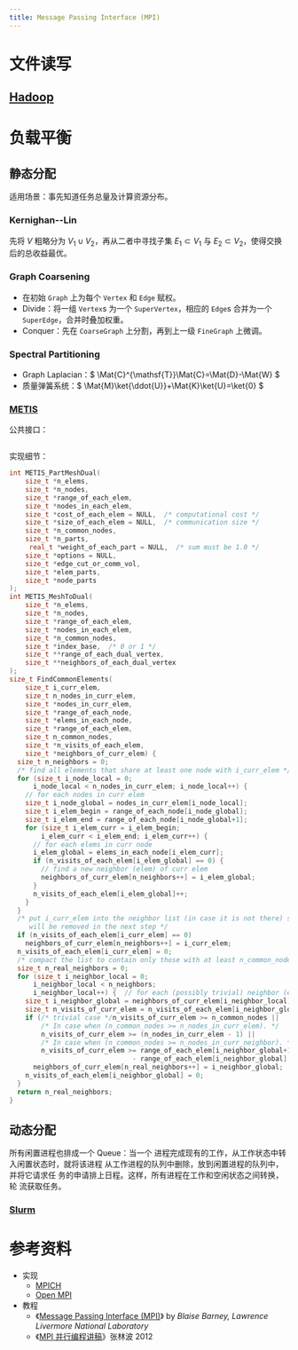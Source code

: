 ```yaml
---
title: Message Passing Interface (MPI)
---
```


# 文件读写

## [Hadoop](https://hadoop.apache.org/)

# 负载平衡

## 静态分配

适用场景：事先知道任务总量及计算资源分布。

### Kernighan--Lin

先将 $V$ 粗略分为 $V_1\cup V_2$，再从二者中寻找子集 $E_1\subset V_1$ 与 $E_2\subset V_2$，使得交换后的总收益最优。

### Graph Coarsening

- 在初始 `Graph` 上为每个 `Vertex` 和 `Edge` 赋权。
- Divide：将一组 `Vertex`s 为一个 `SuperVertex`，相应的 `Edge`s 合并为一个 `SuperEdge`，合并时叠加权重。
- Conquer：先在 `CoarseGraph` 上分割，再到上一级 `FineGraph` 上微调。

### Spectral Partitioning

- Graph Laplacian：$ \Mat{C}^{\mathsf{T}}\Mat{C}=\Mat{D}-\Mat{W} $
- 质量弹簧系统：$ \Mat{M}\ket{\ddot{U}}+\Mat{K}\ket{U}=\ket{0} $

### [METIS](http://glaros.dtc.umn.edu/gkhome/views/metis)

公共接口：

```c

```

实现细节：

```c++
int METIS_PartMeshDual(
    size_t *n_elems,
    size_t *n_nodes,
    size_t *range_of_each_elem,
    size_t *nodes_in_each_elem,
    size_t *cost_of_each_elem = NULL,  /* computational cost */
    size_t *size_of_each_elem = NULL,  /* communication size */
    size_t *n_common_nodes,
    size_t *n_parts,
     real_t *weight_of_each_part = NULL,  /* sum must be 1.0 */
    size_t *options = NULL,
    size_t *edge_cut_or_comm_vol,
    size_t *elem_parts,
    size_t *node_parts
);
int METIS_MeshToDual(
    size_t *n_elems,
    size_t *n_nodes,
    size_t *range_of_each_elem,
    size_t *nodes_in_each_elem,
    size_t *n_common_nodes,
    size_t *index_base,  /* 0 or 1 */
    size_t **range_of_each_dual_vertex,
    size_t **neighbors_of_each_dual_vertex
);
size_t FindCommonElements(
    size_t i_curr_elem,
    size_t n_nodes_in_curr_elem,
    size_t *nodes_in_curr_elem,
    size_t *range_of_each_node,
    size_t *elems_in_each_node,
    size_t *range_of_each_elem,
    size_t n_common_nodes,
    size_t *n_visits_of_each_elem,
    size_t *neighbors_of_curr_elem) {
  size_t n_neighbors = 0;
  /* find all elements that share at least one node with i_curr_elem */
  for (size_t i_node_local = 0;
      i_node_local < n_nodes_in_curr_elem; i_node_local++) {
    // for each nodes in curr elem
    size_t i_node_global = nodes_in_curr_elem[i_node_local];
    size_t i_elem_begin = range_of_each_node[i_node_global];
    size_t i_elem_end = range_of_each_node[i_node_global+1];
    for (size_t i_elem_curr = i_elem_begin;
        i_elem_curr < i_elem_end; i_elem_curr++) {
      // for each elems in curr node
      i_elem_global = elems_in_each_node[i_elem_curr];
      if (n_visits_of_each_elem[i_elem_global] == 0) {
        // find a new neighbor (elem) of curr elem
        neighbors_of_curr_elem[n_neighbors++] = i_elem_global;
      }
      n_visits_of_each_elem[i_elem_global]++;
    }
  }
  /* put i_curr_elem into the neighbor list (in case it is not there) so that it
     will be removed in the next step */
  if (n_visits_of_each_elem[i_curr_elem] == 0)
    neighbors_of_curr_elem[n_neighbors++] = i_curr_elem;
  n_visits_of_each_elem[i_curr_elem] = 0;
  /* compact the list to contain only those with at least n_common_nodes nodes */
  size_t n_real_neighbors = 0;
  for (size_t i_neighbor_local = 0;
      i_neighbor_local < n_neighbors;
      i_neighbor_local++) {  // for each (possibly trivial) neighbor (elem)
    size_t i_neighbor_global = neighbors_of_curr_elem[i_neighbor_local];
    size_t n_visits_of_curr_elem = n_visits_of_each_elem[i_neighbor_global];
    if (/* trivial case */n_visits_of_curr_elem >= n_common_nodes ||
        /* In case when (n_common_nodes >= n_nodes_in_curr_elem). */
        n_visits_of_curr_elem >= (n_nodes_in_curr_elem - 1) ||
        /* In case when (n_common_nodes >= n_nodes_in_curr_neighbor). */
        n_visits_of_curr_elem >= range_of_each_elem[i_neighbor_global+1]
                               - range_of_each_elem[i_neighbor_global] - 1)
      neighbors_of_curr_elem[n_real_neighbors++] = i_neighbor_global;
    n_visits_of_each_elem[i_neighbor_global] = 0;
  }
  return n_real_neighbors;
}
```

## 动态分配

所有闲置进程也排成一个 Queue：当一个 进程完成现有的工作，从工作状态中转入闲置状态时，就将该进程 从工作进程的队列中删除，放到闲置进程的队列中，并将它请求任 务的申请排上日程。这样，所有进程在工作和空闲状态之间转换，轮 流获取任务。

### [Slurm](https://slurm.schedmd.com/)

# 参考资料

- 实现
  - [MPICH](http://www.mpich.org/)
  - [Open MPI](https://www.open-mpi.org/)
- 教程
  - 《[Message Passing Interface (MPI)](https://computing.llnl.gov/tutorials/mpi/)》 by *Blaise Barney, Lawrence Livermore National Laboratory*
  - 《[MPI 并行编程讲稿](ftp://ftp.cc.ac.cn/pub/home/zlb/bxjs/bxjs.pdf)》张林波 2012

